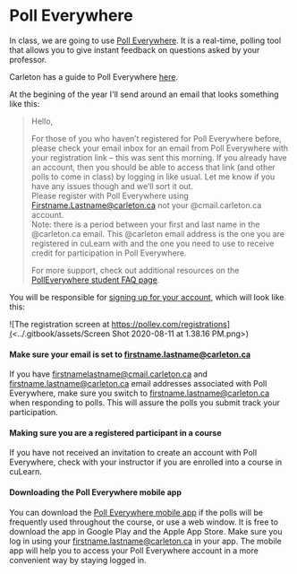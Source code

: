 # Poll Everywhere

In class, we are going to use [Poll Everywhere](https://www.polleverywhere.com/). It is a real-time, polling tool that allows you to give instant feedback on questions asked by your professor.

Carleton has a guide to Poll Everywhere  [here](https://carleton.ca/edc/pollev/).&#x20;

At the begining of the year I'll send around an email that looks something like this:&#x20;

> Hello,
>
> For those of you who haven’t registered for Poll Everywhere before, please check your email inbox for an email from Poll Everywhere with your registration link – this was sent this morning. If you already have an account, then you should be able to access that link (and other polls to come in class) by logging in like usual. Let me know if you have any issues though and we’ll sort it out.\
> Please register with Poll Everywhere using [Firstname.Lastname@carleton.ca](mailto:Firstname.Lastname@carleton.ca) not your @cmail.carleton.ca account. \
> Note: there is a period between your first and last name in the @carleton.ca email. This @carleton email address is the one you are registered in cuLearn with and the one you need to use to receive credit for participation in Poll Everywhere.&#x20;
>
> For more support, check out additional resources on the [PollEverywhere student FAQ page](https://carleton.ca/edc/pollev/#sect5).

You will be responsible for [signing up for your account](https://pollev.com/registrations), which will look like this:

![The registration screen at https://pollev.com/registrations](<../.gitbook/assets/Screen Shot 2020-08-11 at 1.38.16 PM.png>)

#### Make sure your email is set to firstname.lastname@carleton.ca

If you have  [firstnamelastname@cmail.carleton.ca](mailto:firstnamelastname@cmail.carleton.ca) and [firstname.lastname@carleton.ca](mailto:firstname.lastname@carleton.ca) email addresses associated with Poll Everywhere, make sure you switch to [firstname.lastname@carleton.ca](mailto:firstname.lastname@carleton.ca) when responding to polls. This will assure the polls you submit track your participation. &#x20;

#### Making sure you are a registered participant in a course

If you have not received an invitation to create an account with Poll Everywhere, check with your instructor if you are enrolled into a course in cuLearn.&#x20;

#### Downloading the Poll Everywhere mobile app

You can download the [Poll Everywhere mobile app](https://www.polleverywhere.com/support/articles/pollev-mobile/install) if the polls will be frequently used throughout the course, or use a web window. It is free to download the app in Google Play and the Apple App Store. Make sure you log in using your [firstname.lastname@carleton.ca](mailto:firstname.lastname@carleton.ca) in your app. The mobile app will help you to access your Poll Everywhere account in a more convenient way by staying logged in.
